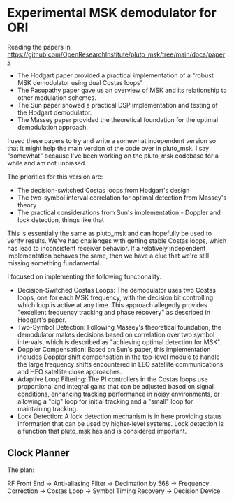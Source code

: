 # Experimental MSK demodulator for ORI

Reading the papers in https://github.com/OpenResearchInstitute/pluto_msk/tree/main/docs/papers

- The Hodgart paper provided a practical implementation of a "robust MSK demodulator using dual Costas loops"
- The Pasupathy paper gave us an overview of MSK and its relationship to other modulation schemes.
- The Sun paper showed a practical DSP implementation and testing of the Hodgart demodulator.
- The Massey paper provided the theoretical foundation for the optimal demodulation approach. 

I used these papers to try and write a somewhat independent version so that it might help the main version of the code over in pluto_msk. I say "somewhat" because I've been working on the pluto_msk codebase for a while and am not unbiased. 

The priorities for this version are:

- The decision-switched Costas loops from Hodgart's design
- The two-symbol interval correlation for optimal detection from Massey's theory
- The practical considerations from Sun's implementation - Doppler and lock detection, things like that

This is essentially the same as pluto_msk and can hopefully be used to verify results. We've had challenges with getting stable Costas loops, which has lead to inconsistent receiver behavior. If a relatively independent implementation behaves the same, then we have a clue that we're still missing something fundamental. 

I focused on implementing the following functionality. 

- Decision-Switched Costas Loops: The demodulator uses two Costas loops, one for each MSK frequency, with the decision bit controlling which loop is active at any time. This approach allegedly provides "excellent frequency tracking and phase recovery" as described in Hodgart's paper.
- Two-Symbol Detection: Following Massey's theoretical foundation, the demodulator makes decisions based on correlation over two symbol intervals, which is described as "achieving optimal detection for MSK".
- Doppler Compensation: Based on Sun's paper, this implementation includes Doppler shift compensation in the top-level module to handle the large frequency shifts encountered in LEO satellite communications and HEO satellite close approaches. 
- Adaptive Loop Filtering: The PI controllers in the Costas loops use proportional and integral gains that can be adjusted based on signal conditions, enhancing tracking performance in noisy environments, or allowing a "big" loop for initial tracking and a "small" loop for maintaining tracking. 
- Lock Detection: A lock detection mechanism is in here providing status information that can be used by higher-level systems. Lock detection is a function that pluto_msk has and is considered important.

## Clock Planner

The plan:

RF Front End → Anti-aliasing Filter → Decimation by 568 → Frequency Correction → Costas Loop → Symbol Timing Recovery → Decision Device


